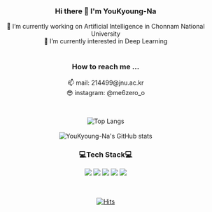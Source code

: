 <div align = "center">

<h3> Hi there 👋 I'm YouKyoung-Na</h3>
 🔭 I’m currently working on Artificial Intelligence in Chonnam National University <br>
 🌱 I’m currently interested in Deep Learning
<br><br> 
<h3> How to reach me ... </h3>
 📫 mail: 214499@jnu.ac.kr<br>
 😎 instagram: @me6zero_o

<br><br>
![Top Langs](https://github-readme-stats.vercel.app/api/top-langs/?username=YouKyoung-Na&layout=compact&theme=buefy)<br><br>
![YouKyoung-Na's GitHub stats](https://github-readme-stats.vercel.app/api?username=YouKyoung-Na&show_icons=true&theme=buefy)
 

<h3>💻Tech Stack💻</h3>  
<img src="https://img.shields.io/badge/Python-4641D9?style=flat-square&logo=Python&logoColor=white"/>
<img src="https://img.shields.io/badge/Java-990085?style=flat-square&logo=java&logoColor=white"/>
<img src="https://img.shields.io/badge/C-5D5D5D?style=flat-square&logo=C&logoColor=white"/>
<img src="https://img.shields.io/badge/HTML-8041D9?style=flat-square&logo=HTML5&logoColor=white"/>
<img src="https://img.shields.io/badge/CSS-C72F7A?style=flat-square&logo=CSS3&logoColor=white"/>
 
<br><br>
[![Hits](https://hits.seeyoufarm.com/api/count/incr/badge.svg?url=https%3A%2F%2Fgithub.com%2FYouKyoung-Na&count_bg=%23B1DDFF&title_bg=%232380CF&icon=&icon_color=%23E7E7E7&title=Hits%21&edge_flat=false)](https://hits.seeyoufarm.com)
